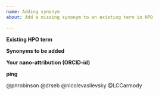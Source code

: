 ```yaml
---
name: Adding synonym
about: Add a missing synonym to an existing term in HPO

---
```


**Existing HPO term**


**Synonyms to be added**


**Your nano-attribution (ORCID-id)**



**ping**

@pnrobinson
@drseb
@nicolevasilevsky 
@LCCarmody 